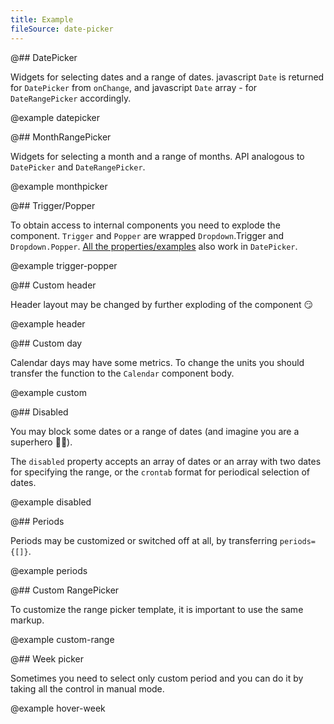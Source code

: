 ```yaml
---
title: Example
fileSource: date-picker
---
```


@## DatePicker

Widgets for selecting dates and a range of dates. javascript `Date` is returned for `DatePicker` from `onChange`, and javascript `Date` array - for `DateRangePicker` accordingly.

@example datepicker

@## MonthRangePicker

Widgets for selecting a month and a range of months. API analogous to `DatePicker` and `DateRangePicker`.

@example monthpicker

@## Trigger/Popper

To obtain access to internal components you need to explode the component. `Trigger` and `Popper` are wrapped `Dropdown`.Trigger and `Dropdown.Popper`. [All the properties/examples](/components/dropdown/) also work in `DatePicker`.

@example trigger-popper

@## Custom header

Header layout may be changed by further exploding of the component 😏

@example header

@## Custom day

Calendar days may have some metrics. To change the units you should transfer the function to the `Calendar` component body.

@example custom

@## Disabled

You may block some dates or a range of dates (and imagine you are a superhero 🕺🏻).

The `disabled` property accepts an array of dates or an array with two dates for specifying the range, or the `crontab` format for periodical selection of dates.

@example disabled

@## Periods

Periods may be customized or switched off at all, by transferring `periods={[]}`.

@example periods

@## Custom RangePicker

To customize the range picker template, it is important to use the same markup.

@example custom-range

@## Week picker

Sometimes you need to select only custom period and you can do it by taking all the control in manual mode.

@example hover-week
